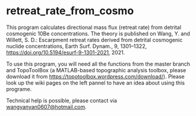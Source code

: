 # retreat_rate_from_cosmo
This program calculates directional mass flux (retreat rate) from detrital cosmogenic 10Be concentrations. 
The theory is published on Wang, Y. and Willett, S. D.: Escarpment retreat rates derived from detrital cosmogenic nuclide concentrations, Earth Surf. Dynam., 9, 1301–1322, https://doi.org/10.5194/esurf-9-1301-2021, 2021.

To use this program, you will need all the functions from the master branch and TopoToolBox (a MATLAB-based topographic analysis toolbox, please download it from https://topotoolbox.wordpress.com/download/). Please look up the wiki pages on the left pannel to have an idea about using this programe.

Technical help is possible, please contact via wangyanyan0607@hotmail.com. 
